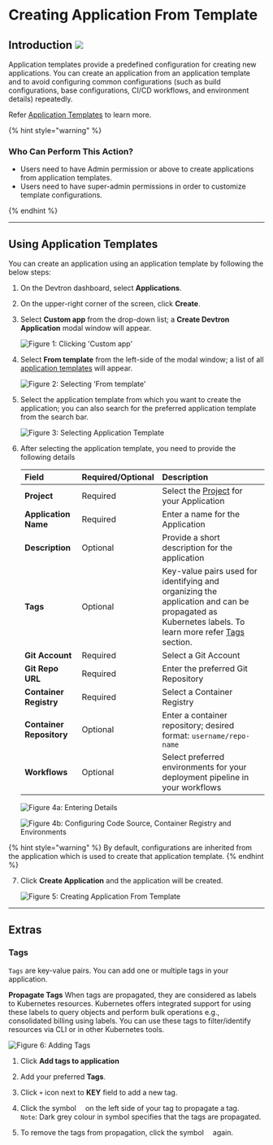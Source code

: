 # Creating Application From Template

## Introduction [![](https://devtron-public-asset.s3.us-east-2.amazonaws.com/images/elements/EnterpriseTag.svg)](https://devtron.ai/pricing)

Application templates provide a predefined configuration for creating new applications. You can create an application from an application template and to avoid configuring common configurations (such as build configurations, base configurations, CI/CD workflows, and environment details) repeatedly.

Refer [Application Templates](./global-configurations/application-template.md) to learn more.

{% hint style="warning" %}
### Who Can Perform This Action?
* Users need to have Admin permission or above to create applications from application templates.
* Users need to have super-admin permissions in order to customize template configurations.

{% endhint %}

---

## Using Application Templates

You can create an application using an application template by following the below steps:

1. On the Devtron dashboard, select **Applications**.

2. On the upper-right corner of the screen, click **Create**.

3. Select **Custom app** from the drop-down list; a **Create Devtron Application** modal window will appear.

    ![Figure 1: Clicking 'Custom app'](https://devtron-public-asset.s3.us-east-2.amazonaws.com/images/creating-application-from-template/application-template-custom-app.jpg)

4. Select **From template** from the left-side of the modal window; a list of all [application templates](./global-configurations/application-template.md) will appear.

    ![Figure 2: Selecting 'From template'](https://devtron-public-asset.s3.us-east-2.amazonaws.com/images/creating-application-from-template/application-template-from-template.jpg)

5. Select the application template from which you want to create the application; you can also search for the preferred application template from the search bar.

    ![Figure 3: Selecting Application Template](https://devtron-public-asset.s3.us-east-2.amazonaws.com/images/creating-application-from-template/application-template-select-template.jpg)

6. After selecting the application template, you need to provide the following details

    | Field                    | Required/Optional | Description                                                                                                                                                |
    | :----------------------- | :---------------- | :--------------------------------------------------------------------------------------------------------------------------------------------------------- |
    | **Project**              | Required          | Select the [Project](./global-configurations/projects.md) for your Application                                                                             |
    | **Application Name**     | Required          | Enter a name for the Application                                                                                                                           |
    | **Description**          | Optional          | Provide a short description for the application                                                                                                            |
    | **Tags**                 | Optional          | Key-value pairs used for identifying and organizing the application and can be propagated as Kubernetes labels. To learn more refer [Tags](#tags) section. |
    | **Git Account**          | Required          | Select a Git Account                                                                                                                                       |
    | **Git Repo URL**         | Required          | Enter the preferred Git Repository                                                                                                                         |
    | **Container Registry**   | Required          | Select a Container Registry                                                                                                                                |
    | **Container Repository** | Optional          | Enter a container repository; desired format: `username/repo-name`                                                                                         |
    | **Workflows**            | Optional          | Select preferred environments for your deployment pipeline in your workflows                                                                               |


    ![Figure 4a: Entering Details](https://devtron-public-asset.s3.us-east-2.amazonaws.com/images/creating-application-from-template/application-template-enter-details-1.jpg)

    ![Figure 4b: Configuring Code Source, Container Registry and Environments](https://devtron-public-asset.s3.us-east-2.amazonaws.com/images/creating-application-from-template/application-template-enter-details-2.jpg)

{% hint style="warning" %}
By default, configurations are inherited from the application which is used to create that application template.
{% endhint %}

7. Click **Create Application** and the application will be created.

    ![Figure 5: Creating Application From Template](https://devtron-public-asset.s3.us-east-2.amazonaws.com/images/creating-application-from-template/application-template-click-create-application.jpg)

---

## Extras

### Tags

`Tags` are key-value pairs. You can add one or multiple tags in your application. 

**Propagate Tags** 
When tags are propagated, they are considered as labels to Kubernetes resources. Kubernetes offers integrated support for using these labels to query objects and perform bulk operations e.g., consolidated billing using labels. You can use these tags to filter/identify resources via CLI or in other Kubernetes tools.

![Figure 6: Adding Tags](https://devtron-public-asset.s3.us-east-2.amazonaws.com/images/creating-application-from-template/application-template-tags.jpg)

1. Click **Add tags to application**

2. Add your preferred **Tags**.

3. Click `+` icon next to **KEY** field to add a new tag.

4. Click the symbol <img src="https://devtron-public-asset.s3.us-east-2.amazonaws.com/images/creating-application/donot-propagate.jpg"  height="10"> on the left side of your tag to propagate a tag.<br>`Note`: Dark grey colour in symbol specifies that the tags are propagated.

5. To remove the tags from propagation, click the symbol <img src="https://devtron-public-asset.s3.us-east-2.amazonaws.com/images/creating-application/propagate-dark.jpg" height="10"> again.


